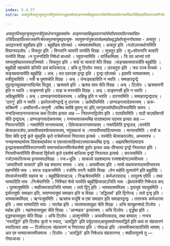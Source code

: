 ```yaml
---
index: 5.4.77
sutra: अचतुरविचतुरसुचतुरस्त्रीपुंसधेन्वनडुहर्क्सामवाङ्मनसाक्षिभ्रुवदारगवोर्वष्ठीवपदष्ठीवनक्तंदिवरत्रिंदिवाहर्दिवसरजसनिःश्रेयसपुरुषायुषद्व्यायुषत्र्यायुषर्ग्यजुषजातोक्षमहोक्षवृद्धोक्षोपशुनगोष्ठश्वाः

---
```

_अचतुरविचतुरसुचतुरस्त्रीपुंसधेन्वनडुहर्क्साम- वाङ्मनसाक्षिभ्रुवदारगवोर्वष्ठीवपदष्ठीवनक्तंदिव- रत्रिंदिवाहर्दिवसरजसनिःश्रेयसपुरुषायुषद्व्यायुष- त्र्यायुषर्ग्यजुषजातोक्षमहोक्षवृद्धोक्षोपशुनगोष्ठश्वाः_ - अचतुर । आद्यास्त्रयो बहुव्रीहय इति । बहुव्रीहय एवेत्यर्थः । भाष्यवाक्यमिदम् । अचतुर इति ।नञोऽस्त्यर्थाना॑मिति विद्मानपदलोपः । विचतुर इति । विगतानि चत्वारि यस्येति विग्रहः । सुचतुर इति । सु=शोभनानि चत्वारि यस्येति विग्रहः ।न पूजना॑दिति निषेधो बाध्यते । त्र्युपाभ्यामिति । वार्तिकमिदम् । त्रि उप आभ्यां परो यश्चतुर्शब्दस्तस्मादजिष्यते । त्रिचतुरा इति । त्रयो वा चत्वारो वेति विग्रहः ।सङ्ख्याव्ययासन्ने॑ति बहुव्रीहिः ।बहुव्रीहौ सह्ख्येये ड॑जिति डचं बाधित्वाऽच् । डचि तु टिलोपः स्यात् । उपचतुरा इति । त्रयः पञ्च वेत्यर्थः ।सङ्ख्ययाव्यये॑ति बहुव्रीहिः । अच् । तत एकादश द्वन्द्वा इति । द्वन्द्वा एवेत्यर्थः । इदमपि भाष्यवाक्यम् । स्त्रीपुंसाविति । स्त्री च पुमांश्चेति विग्रहः । अच् । धेन्वड्वाहाविति न भवति । समाहारद्वन्द्वे तुद्वन्द्वाच्चुदषहान्ता॑दित्येव सिद्धम् । ऋक्सामे इति । ऋक्च साम चेति विग्रहः । अच् । टिलोपः । ऋक्सामनी इति न भवति । वाङ्मनसे इति । वाक् च मनस्चेति विग्रहः । अच् । वाङ्मनसी इति न भवति । अक्षिभ्रुवमिति । अच् । प्राण्यङ्गत्वादेकवत्त्वम् । अक्षिभ्रु इति न भवति । दारगवमिति । समाहारद्वन्द्वादच् । 'दारगु' इति न भवति । इतरेतरयोगद्वन्द्वे तु दारगावः । ऊर्वष्ठीवमिति । प्राण्यङ्गत्वादेकवत्त्वम् । ऊरू-सक्थिनी । अष्ठीवन्तौ=जानुनी ।सक्थि क्लीबे पुमानू रूः॑ इति,जानूरूपर्वाष्ठीवदस्त्रिया॑मिति चामरः । नन्वडित्त्वादनान्तत्वाच्च कथं टिलोप इत्यत आह — निपातनाट्टिलोप इति । पटष्ठीवमिति । पादौ चाऽष्ठीवन्तौ चेति द्वन्द्वादच् । प्राण्यङ्गत्वादेकवत्त्वम् । नन्वभत्वात्कथमिह पादशब्दस्य पद्भाव इत्यत आह — निपातनादिति । नक्तमिति मान्तमव्ययम् । दिवेत्याकारान्तमव्ययम् । नक्तंदिवेति द्वन्द्वादच् ।यस्येति चे॑त्याकारलोपः,अव्ययीभावश्चे॑त्यव्ययत्वम्, नपुंसकत्वं च ।नाव्ययीभावा॑दित्यम्भावः । मान्तत्वमिति । रात्रौ च दिवा चेति द्वन्द्वे कृते सुब्लुकि कृते रात्रेर्मान्तत्वं निपात्यत इत्यर्थः । यस्येति चे॑त्याकारलोपः, अम्भावश्च । नन्वहन्शब्दार्थस्य दिवाशब्दार्थस्य च एकत्वात्साहित्याऽभावात्कथमिह द्वन्द्वः । अहव्र्यक्तिभेदमादाय द्वन्द्वप्रसक्तावपिविरूपाणामपि समानार्थकाना॑मित्येकशेषो दुर्वार इत्यत आह-वीप्साया द्वन्द्वो निपात्यत इति ।नित्यवीप्सयो॑रिति वीप्सायां द्विर्वचने कृते एकशेषं बाधित्वा द्वन्द्वो निपात्यत इत्यर्थः । सरजसमिति । रजोऽप्यपरित्यज्य इत्यस्वपदविग्रहः । रजः=धूलिः । साकल्ये सहशब्दस्य रजश्शब्देनाऽव्ययीभावः । 'अव्ययीभावे चाकाले' इति सह शब्दस्य सभावः । अच् । अव्ययीभाव इति । भाष्ये तथावचनादव्ययीभावस्य ग्रहणमिति भावः । सरजः पङ्कजमिति । रजोभिः परागैः सहेति विग्रहः ।तेन सहेति तुल्ययोगे॑ इति बहुव्रीहिः ।वोपसर्जनस्ये॑ति सहस्य सः । बहुव्रीहित्वान्नाऽच् । निऋश्रेयसमिति । कर्मधारयादच् । तत्पुरुष एवेति । तथा भाष्यादिति भावः ।निःश्रेयानिति । निश्चितं श्रेयो यस्येति बहुव्रीहित्वान्नाऽजिति भावः ।ईथसश्चे॑ति निषेधान्न कप् । पुरुषायुषमिति । षष्ठीसमासादजिति भाष्यम् । ततो द्विगू इति । भाष्यवाक्यमिदम् । द्व्यायुषं त्र्यायुषमिति । द्वयोरायुषोः समाहार इति, त्रयाणामायुषां समाहार इति च विग्रहः । 'तद्धितार्थ' इति द्विगोरच् । ततो द्वन्द्व इति । भाष्यवाक्यमिदम् । ऋग्यजुषमिति । ऋचश्च यजूंषि च एषां समाहार इति समाहारद्वन्द्वः । ततस्त्रयः कर्मधारया इति । तथा भाष्यादिति भावः । जातोक्ष इति । जातश्चासावुक्षा चेति विग्रहः । अचि सत्युक्षन्शब्दे टिलोपः । महोक्ष इति । महांश्चासावुक्षा चेति विग्रहः । 'आन्महतः' इत्यात्त्वम् । अचि टिलोपः । वृद्धोक्ष इति । वृद्धश्चासावुक्षा चेति विग्रहः । अचि टिलोपः । उपशुनमिति । अव्ययीभावादच्, तथा बाष्यात् । नन्वत्र 'नस्तद्धिते' इति टिलोपः कुतो न स्यात्, 'अतद्धिते' इति पर्युदासात्आयुवमघोनामतद्धिते॑ इति कथं वा संप्रसारणं स्यादित्यत आह — टिलोपाऽभाः संप्रसारणं च निपात्यत इति । गोष्ठआ इति ।सप्तमीसमासाद॑जिति भाष्यम् । अत एव भाष्यात्सप्तमीसमासः । टिलोपः । 'अतद्धिते' इति निषेधान्न संप्रसारणम् । षष्ठीतत्पुरुषे तु — गोष्ठआआ ।